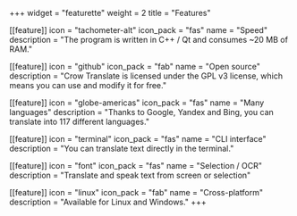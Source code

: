 +++
widget = "featurette"
weight = 2
title = "Features"

[[feature]]
  icon = "tachometer-alt"
  icon_pack = "fas"
  name = "Speed"
  description = "The program is written in C++ / Qt and consumes ~20 MB of RAM."

[[feature]]
  icon = "github"
  icon_pack = "fab"
  name = "Open source"
  description = "Crow Translate is licensed under the GPL v3 license, which means you can use and modify it for free."

[[feature]]
  icon = "globe-americas"
  icon_pack = "fas"
  name = "Many languages"
  description = "Thanks to Google, Yandex and Bing, you can translate into 117 different languages."

[[feature]]
  icon = "terminal"
  icon_pack = "fas"
  name = "CLI interface"
  description = "You can translate text directly in the terminal."

[[feature]]
  icon = "font"
  icon_pack = "fas"
  name = "Selection / OCR"
  description = "Translate and speak text from screen or selection"

[[feature]]
  icon = "linux"
  icon_pack = "fab"
  name = "Cross-platform"
  description = "Available for Linux and Windows."
+++
